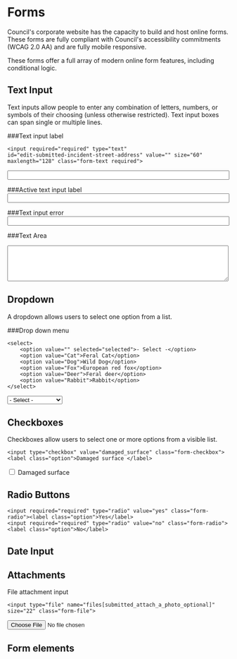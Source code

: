 # Forms
Council's corporate website has the capacity to build and host online forms. These forms are fully compliant with Council's accessibility commitments (WCAG 2.0 AA) and are fully mobile responsive. 

These forms offer a full array of modern online form features, including conditional logic. 

## Text Input
Text inputs allow people to enter any combination of letters, numbers, or symbols of their choosing (unless otherwise restricted). Text input boxes can span single or multiple lines.

###Text input label
```
<input required="required" type="text" 
id="edit-submitted-incident-street-address" value="" size="60" 
maxlength="128" class="form-text required">
```

<input type="text" value="" size="60" maxlength="128" class="form-text">

###Active text input label
<input type="text" value="" size="60" maxlength="128" class="form-text focus">

###Text input error
<input type="text" value="" size="60" maxlength="128" class="form-text error">

###Text Area
<textarea cols="60" rows="5" class="form-textarea"></textarea><div class="grippie"></div>


## Dropdown
A dropdown allows users to select one option from a list.

###Drop down menu

```
<select>
    <option value="" selected="selected">- Select -</option>
    <option value="Cat">Feral Cat</option>
    <option value="Dog">Wild Dog</option>
    <option value="Fox">European red fox</option>
    <option value="Deer">Feral deer</option>
    <option value="Rabbit">Rabbit</option>    
</select>
```
<select class="form-select">
    <option value="" selected="selected">- Select -</option>
    <option value="Cat">Feral Cat</option>
    <option value="Dog">Wild Dog</option>
    <option value="Fox">European red fox</option>
    <option value="Deer">Feral deer</option>
    <option value="Rabbit">Rabbit</option>    
</select>


## Checkboxes
Checkboxes allow users to select one or more options from a visible list.

```
<input type="checkbox" value="damaged_surface" class="form-checkbox">
<label class="option">Damaged surface </label>

```
<input type="checkbox" value="damaged_surface" class="form-checkbox">
<label class="option">Damaged surface </label>


## Radio Buttons
```
<input required="required" type="radio" value="yes" class="form-radio"><label class="option">Yes</label>
<input required="required" type="radio" value="no" class="form-radio"><label class="option">No</label>

```

## Date Input

## Attachments
File attachment input
```
<input type="file" name="files[submitted_attach_a_photo_optional]" size="22" class="form-file">
```
<input type="file" name="files[submitted_attach_a_photo_optional]" size="22" class="form-file">

## Form elements

